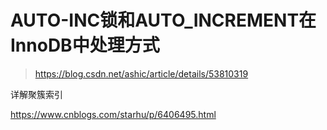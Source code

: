 # AUTO-INC锁和AUTO_INCREMENT在InnoDB中处理方式  

> https://blog.csdn.net/ashic/article/details/53810319  

详解聚簇索引  

https://www.cnblogs.com/starhu/p/6406495.html
